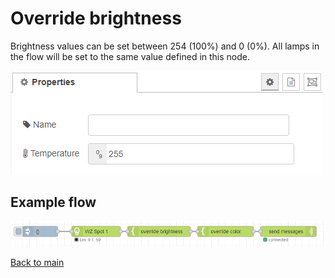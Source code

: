 # Override brightness

Brightness values can be set between 254 (100%) and 0 (0%). All lamps in the flow will be set to the same value defined in this node. 

![img](img/override-temperature-config.png)

## Example flow

![img](img/override-nodes-example.png)

[Back to main](../../README.MD)